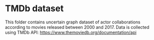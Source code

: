 # TMDb dataset

This folder contains uncertain graph dataset of actor collaborations according to movies
 released between 2000 and 2017. Data is
collected using TMDb API: https://www.themoviedb.org/documentation/api


